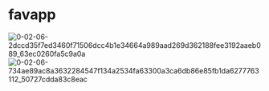 # favapp

![0-02-06-2dccd35f7ed3460f71506dcc4b1e34664a989aad269d362188fee3192aaeb089_63ec0260fa5c9a0a](https://github.com/Dipesh2056/Favourite-App-with-Provider/assets/59479709/45b01cdf-84f4-473c-8bfd-d818e0b9caa8)
![0-02-06-734ae89ac8a3632284547f134a2534fa63300a3ca6db86e85fb1da6277763112_50727cdda83c8eac](https://github.com/Dipesh2056/Favourite-App-with-Provider/assets/59479709/bca88aa5-f0fd-4417-8fde-cdeb3db42eb5)

